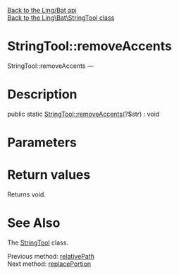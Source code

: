 [Back to the Ling/Bat api](https://github.com/lingtalfi/Bat/blob/master/doc/api/Ling/Bat.md)<br>
[Back to the Ling\Bat\StringTool class](https://github.com/lingtalfi/Bat/blob/master/doc/api/Ling/Bat/StringTool.md)


StringTool::removeAccents
================



StringTool::removeAccents — 




Description
================


public static [StringTool::removeAccents](https://github.com/lingtalfi/Bat/blob/master/doc/api/Ling/Bat/StringTool/removeAccents.md)(?$str) : void









Parameters
================



Return values
================

Returns void.








See Also
================

The [StringTool](https://github.com/lingtalfi/Bat/blob/master/doc/api/Ling/Bat/StringTool.md) class.

Previous method: [relativePath](https://github.com/lingtalfi/Bat/blob/master/doc/api/Ling/Bat/StringTool/relativePath.md)<br>Next method: [replacePortion](https://github.com/lingtalfi/Bat/blob/master/doc/api/Ling/Bat/StringTool/replacePortion.md)<br>

